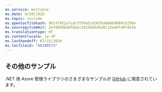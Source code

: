 ```yaml
---
ms.service: multiple
ms.date: 9/20/2018
ms.topic: include
ms.openlocfilehash: 9614f951a7cdcf5f6e5c6367bab06b9099cb256e
ms.sourcegitcommit: 2efdb9d8a8f8a2c1914bd545a8c22ae6fe0f463b
ms.translationtype: HT
ms.contentlocale: ja-JP
ms.lasthandoff: 07/15/2019
ms.locfileid: "68280573"
---
```

## <a name="more-samples"></a>その他のサンプル

.NET 用 Azure 管理ライブラリのさまざまなサンプルが [GitHub](https://github.com/Azure/azure-sdk-for-net/blob/Fluent/README.md#sample-code) に用意されています。